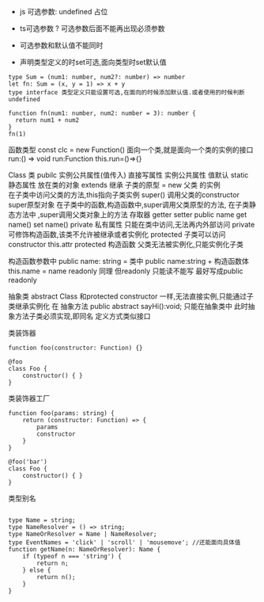 

- js 可选参数: undefined 占位

- ts可选参数 ? 可选参数后面不能再出现必须参数
- 可选参数和默认值不能同时
- 声明类型定义的时set可选,面向类型时set默认值

```
type Sum = (num1: number, num2?: number) => number
let fn: Sum = (x, y = 1) => x + y
type interface 类型定义只能设置可选,在面向的时候添加默认值.或者使用的时候判断undefined
```

```
function fn(num1: number, num2: number = 3): number {
  return num1 + num2
} 
fn(1)
```








函数类型
const clc = new Function()  面向一个类,就是面向一个类的实例的接口
run:() => void 
run:Function
this.run=()=>{}

Class  类
pubilc 实例公共属性(值传入)     直接写属性  实例公共属性 值默认
static 静态属性  放在类的对象
extends 继承  子类的原型 = new 父类 的实例  
        在子类中访问父类的方法,this指向子类实例
super() 调用父类的constructor
super原型对象 在子类中的函数,构造函数中,super调用父类原型的方法,
      在子类静态方法中 ,super调用父类对象上的方法
存取器  getter  setter    public  name  get name()  set  name()
private  私有属性  只能在类中访问,无法再内外部访问
private 可修饰构造函数,该类不允许被继承或者实例化
protected 子类可以访问  constructor this.attr
protected 构造函数 父类无法被实例化,只能实例化子类

构造函数参数中
public name: string = 类中 public name:string + 构造函数体 this.name = name
readonly 同理 但readonly 只能读不能写  最好写成public readonly

抽象类  abstract  Class  和protected constructor 一样,无法直接实例,只能通过子类继承实例化
在
抽象方法 public abstract sayHi():void; 只能在抽象类中
此时抽象方法子类必须实现,即同名 定义方式类似接口 




类装饰器

```
function foo(constructor: Function) {}

@foo
class Foo {
	constructor() { }
}

```

类装饰器工厂

```
function foo(params: string) {
	return (constructor: Function) => {
		params
		constructor
	}
}

@foo('bar')
class Foo {
	constructor() { }
}
```



类型别名

```

type Name = string;
type NameResolver = () => string;
type NameOrResolver = Name | NameResolver;
type EventNames = 'click' | 'scroll' | 'mousemove'; //还能面向具体值
function getName(n: NameOrResolver): Name {
    if (typeof n === 'string') {
        return n;
    } else {
        return n();
    }
}
```





